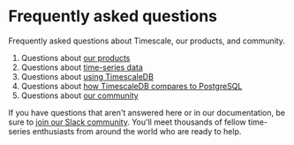 # Frequently asked questions

Frequently asked questions about Timescale, our products, and community.

1.  Questions about [our products][products]
1.  Questions about [time-series data][time-series-data]
1.  Questions about [using TimescaleDB][timescaledb]
1.  Questions about [how TimescaleDB compares to PostgreSQL][postgres]
1.  Questions about [our community][community]

If you have questions that aren't answered here or in our documentation, be sure
to [join our Slack community][slack-community]. You'll meet thousands of fellow
time-series enthusiasts from around the world who are ready to help.

[products]: /overview/faq/faq-products/
[time-series-data]: /overview/faq/faq-timeseries/
[timescaledb]: /overview/faq/faq-using-timescaledb/
[postgres]: /overview/faq/faq-postgres/
[community]: /overview/faq/faq-community/
[slack-community]: https://slack.timescale.com
